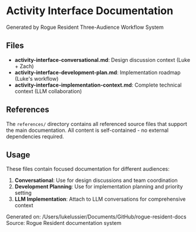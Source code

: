 # Activity Interface Documentation

Generated by Rogue Resident Three-Audience Workflow System

## Files

- **activity-interface-conversational.md**: Design discussion context (Luke + Zach)
- **activity-interface-development-plan.md**: Implementation roadmap (Luke's workflow)  
- **activity-interface-implementation-context.md**: Complete technical context (LLM collaboration)

## References

The `references/` directory contains all referenced source files that support the main documentation.
All content is self-contained - no external dependencies required.

## Usage

These files contain focused documentation for different audiences:

1. **Conversational**: Use for design discussions and team coordination
2. **Development Planning**: Use for implementation planning and priority setting
3. **LLM Implementation**: Attach to LLM conversations for comprehensive context

Generated on: /Users/lukelussier/Documents/GitHub/rogue-resident-docs
Source: Rogue Resident documentation system
